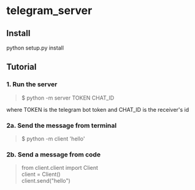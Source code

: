 # telegram_server

## Install
python setup.py install

## Tutorial
### 1. Run the server
> $ python -m server TOKEN CHAT_ID <br>

where TOKEN is the telegram bot token and CHAT_ID is the receiver's id

### 2a. Send the message from terminal
> $ python -m client 'hello'

### 2b. Send a message from code
> from client.client import Client <br>
> client = Client() <br>
> client.send("hello")
